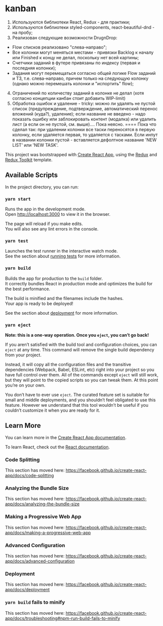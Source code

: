 # kanban

1. Используются библиотеки React, Redux - для практики;
2. Используются библиотеки styled-components, react-beautiful-dnd - на пробу;
3. Реализован следующие возможности DrugnDrop:

- Flow списков реализовано "слева-направо";
- Все колонки могут меняться местами - привязки Backlog к началу или Finished к концу не делал, поскольку нет всей картины;
- Счетчики заданий в футере привязаны по индексу (первая и последняя колонки);
- Задания могут перемещаться согласно общей логике Flow заданий и ТЗ, т.е. слева-направо, причем только на следующую колонку (однако можно перемешать колонки и "испортить" flow);

4. Ограничений по количеству заданий в колонке не делал (хотя согласно концепции канбан стоит добавить WIP-limit)
5. Обработка ошибок и удаление - tricky: можно ли удалять не пустой список (предупреждение, подтверждение, автоматический перенос вложений (куда?), удаление); если название не введено - надо показать ошибку или заблокировать контент (модалка) или удалить лист (а если он не пустой, см. выше).... Пока неясно.
   ==== Пока что сделал так: при удалении колонки все таски переносятся в первую колонку, если удаляется первая, то удаляется с тасками. Если инпут в названии колонки пустой - вставляется дефолтное название 'NEW LIST' или 'NEW TASK'.

This project was bootstrapped with [Create React App](https://github.com/facebook/create-react-app), using the [Redux](https://redux.js.org/) and [Redux Toolkit](https://redux-toolkit.js.org/) template.

## Available Scripts

In the project directory, you can run:

### `yarn start`

Runs the app in the development mode.<br />
Open [http://localhost:3000](http://localhost:3000) to view it in the browser.

The page will reload if you make edits.<br />
You will also see any lint errors in the console.

### `yarn test`

Launches the test runner in the interactive watch mode.<br />
See the section about [running tests](https://facebook.github.io/create-react-app/docs/running-tests) for more information.

### `yarn build`

Builds the app for production to the `build` folder.<br />
It correctly bundles React in production mode and optimizes the build for the best performance.

The build is minified and the filenames include the hashes.<br />
Your app is ready to be deployed!

See the section about [deployment](https://facebook.github.io/create-react-app/docs/deployment) for more information.

### `yarn eject`

**Note: this is a one-way operation. Once you `eject`, you can’t go back!**

If you aren’t satisfied with the build tool and configuration choices, you can `eject` at any time. This command will remove the single build dependency from your project.

Instead, it will copy all the configuration files and the transitive dependencies (Webpack, Babel, ESLint, etc) right into your project so you have full control over them. All of the commands except `eject` will still work, but they will point to the copied scripts so you can tweak them. At this point you’re on your own.

You don’t have to ever use `eject`. The curated feature set is suitable for small and middle deployments, and you shouldn’t feel obligated to use this feature. However we understand that this tool wouldn’t be useful if you couldn’t customize it when you are ready for it.

## Learn More

You can learn more in the [Create React App documentation](https://facebook.github.io/create-react-app/docs/getting-started).

To learn React, check out the [React documentation](https://reactjs.org/).

### Code Splitting

This section has moved here: https://facebook.github.io/create-react-app/docs/code-splitting

### Analyzing the Bundle Size

This section has moved here: https://facebook.github.io/create-react-app/docs/analyzing-the-bundle-size

### Making a Progressive Web App

This section has moved here: https://facebook.github.io/create-react-app/docs/making-a-progressive-web-app

### Advanced Configuration

This section has moved here: https://facebook.github.io/create-react-app/docs/advanced-configuration

### Deployment

This section has moved here: https://facebook.github.io/create-react-app/docs/deployment

### `yarn build` fails to minify

This section has moved here: https://facebook.github.io/create-react-app/docs/troubleshooting#npm-run-build-fails-to-minify
